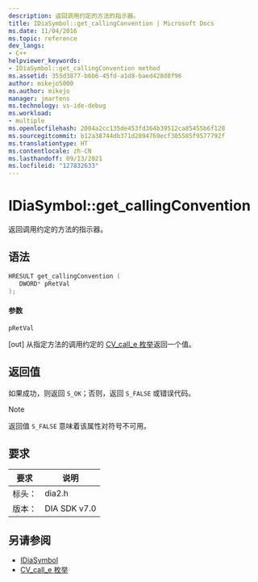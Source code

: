 ```yaml
---
description: 返回调用约定的方法的指示器。
title: IDiaSymbol::get_callingConvention | Microsoft Docs
ms.date: 11/04/2016
ms.topic: reference
dev_langs:
- C++
helpviewer_keywords:
- IDiaSymbol::get_callingConvention method
ms.assetid: 355d3877-b6b6-45fd-a1d8-baed428d8f96
author: mikejo5000
ms.author: mikejo
manager: jmartens
ms.technology: vs-ide-debug
ms.workload:
- multiple
ms.openlocfilehash: 2084a2cc135de453fd364b39512ca85455b6f128
ms.sourcegitcommit: b12a38744db371d2894769ecf305585f9577792f
ms.translationtype: HT
ms.contentlocale: zh-CN
ms.lasthandoff: 09/13/2021
ms.locfileid: "127832633"
---
```

# <a name="idiasymbolget_callingconvention"></a>IDiaSymbol::get_callingConvention
返回调用约定的方法的指示器。

## <a name="syntax"></a>语法

```C++
HRESULT get_callingConvention ( 
   DWORD* pRetVal
);
```

#### <a name="parameters"></a>参数
 `pRetVal`

[out] 从指定方法的调用约定的 [CV_call_e 枚举](../../debugger/debug-interface-access/cv-call-e.md)返回一个值。

## <a name="return-value"></a>返回值
 如果成功，则返回 `S_OK`；否则，返回 `S_FALSE` 或错误代码。

> [!NOTE]
> 返回值 `S_FALSE` 意味着该属性对符号不可用。

## <a name="requirements"></a>要求

|要求|说明|
|-----------------|-----------------|
|标头：|dia2.h|
|版本：|DIA SDK v7.0|

## <a name="see-also"></a>另请参阅
- [IDiaSymbol](../../debugger/debug-interface-access/idiasymbol.md)
- [CV_call_e 枚举](../../debugger/debug-interface-access/cv-call-e.md)

